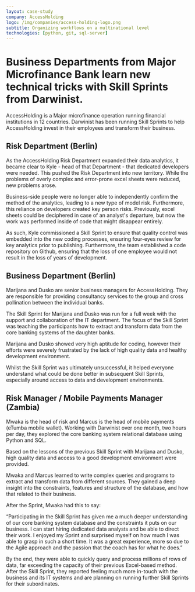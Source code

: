 ```yaml
---
layout: case-study
company: AccessHolding
logo: /img/companies/access-holding-logo.png
subtitle: Organizing workflows on a multinational level
technologies: [python, git, sql-server]
---
```


# Business Departments from Major Microfinance Bank learn new technical tricks with Skill Sprints from Darwinist.

AccessHolding is a Major microfinance operation running financial institutions in 12 countries. Darwinist has been running Skill Sprints to help AccessHolding invest in their employees and transform their business.


## Risk Department (Berlin)

As the AccessHolding Risk Department expanded their data analytics, it became clear to Kyle - head of that Department - that dedicated developers were needed. This pushed the Risk Department into new territory. While the problems of overly complex and error-prone excel sheets were reduced, new problems arose.

Business-side people were no longer able to independently confirm the method of the analytics, leading to a new type of model risk. Furthermore, this reliance on developers created key person risks. Previously, excel sheets could be deciphered in case of an analyst's departure, but now the work was performed inside of code that might disappear entirely.

As such, Kyle commissioned a Skill Sprint to ensure that quality control was embedded into the new coding processes, ensuring four-eyes review for key analytics prior to publishing. Furthermore, the team established a code repository on Github, ensuring that the loss of one employee would not result in the loss of years of development. 


## Business Department (Berlin)

Marijana and Dusko are senior business managers for AccessHolding. They are responsible for providing consultancy services to the group and cross pollination between the individual banks.

The Skill Sprint for Marijana and Dusko was run for a full week with the support and collaboration of the IT department. The focus of the Skill Sprint was teaching the participants how to extract and transform data from the core banking systems of the daughter banks.

Marijana and Dusko showed very high aptitude for coding, however their efforts were severely frustrated by the lack of high quality data and healthy development environment. 

Whilst the Skill Sprint was ultimately unsuccessful, it helped everyone understand what could be done better in subsequent Skill Sprints, especially around access to data and development environments.


## Risk Manager / Mobile Payments Manager (Zambia)

Mwaka is the head of risk and Marcus is the head of mobile payments (eTumba mobile wallet). Working with Darwinist over one month, two hours per day, they explored the core banking system relational database using Python and SQL.  

Based on the lessons of the previous Skill Sprint with Marijana and Dusko, high quality data and access to a good development environment were provided. 

Mwaka and Marcus learned to write complex queries and programs to extract and transform data from different sources. They gained a deep insight into the constraints, features and structure of the database, and how that related to their business.

After the Sprint, Mwaka had this to say:

<p class="box has-background-dark">“Participating in the Skill Sprint has given me a much deeper understanding of our core banking system database and the constraints it puts on our business. I can start hiring dedicated data analysts and be able to direct their work. I enjoyed my Sprint and surprised myself on how much I was able to grasp in such a short time. It was a great experience, more so due to the Agile approach and the passion that the coach has for what he does.”</p>

By the end, they were able to quickly query and process millions of rows of data, far exceeding the capacity of their previous Excel-based method. After the Skill Sprint, they reported feeling much more in-touch with the business and its IT systems and are planning on running further Skill Sprints for their subordinates. 
